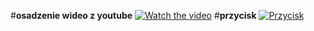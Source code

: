 #**osadzenie wideo z youtube**
[![Watch the video](https://img.youtube.com/vi/dQw4w9WgXcQ/0.jpg)](https://www.youtube.com/embed/dQw4w9WgXcQ?si=Cl7Kdz7xLTkFSZNv)
#**przycisk**
[![Przycisk](https://img.shields.io/badge/Przycisk-Kliknij%20mnie-blue)](https://example.com)
